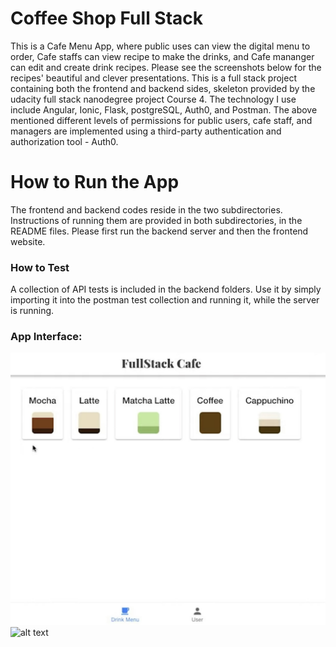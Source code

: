 # Coffee Shop Full Stack
This is a Cafe Menu App, where public uses can view the digital menu to order, Cafe staffs can view recipe to make the drinks, and Cafe mananger can edit and create drink recipes. Please see the screenshots below for the recipes' beautiful and clever presentations.
This is a full stack project containing both the frontend and backend sides, skeleton provided by the 
udacity full stack nanodegree project Course 4.
The technology I use include Angular, Ionic, Flask, postgreSQL, Auth0, and Postman. The above mentioned different levels of permissions for public users, cafe staff, and managers are implemented using a third-party authentication and authorization tool - Auth0.

# How to Run the App
The frontend and backend codes reside in the two subdirectories. Instructions of running them are provided in both subdirectories, in the README files. Please first run the backend server and then the frontend website.

### How to Test
A collection of API tests is included in the backend folders. Use it by simply importing it into the postman test collection and running it, while the server is running.

### App Interface:
![alt text](https://github.com/longyi1207/coffee_shop/blob/main/1.jpg?raw=true)
![alt text](https://github.com/longyi1207/coffee_shop/2.jpg?raw=true)